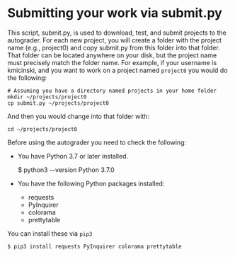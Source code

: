 # Submitting your work via submit.py

This script, submit.py, is used to download, test, and submit projects
to the autograder. For each new project, you will create a folder with
the project name (e.g., project0) and copy submit.py from this folder
into that folder. That folder can be located anywhere on your disk,
but the project name must precisely match the folder name. For
example, if your username is kmicinski, and you want to work on
a project named `project0` you would do the following:

    # Assuming you have a directory named projects in your home folder
    mkdir ~/projects/project0
    cp submit.py ~/projects/project0

And then you would change into that folder with:

    cd ~/projects/project0

Before using the autograder you need to check the following:

- You have Python 3.7 or later installed.

    $ python3 --version
    Python 3.7.0

- You have the following Python packages installed:
  - requests
  - PyInquirer
  - colorama
  - prettytable

You can install these via `pip3`

    $ pip3 install requests PyInquirer colorama prettytable
